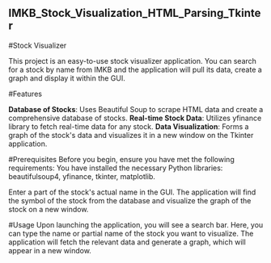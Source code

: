 ## IMKB_Stock_Visualization_HTML_Parsing_Tkinter


#Stock Visualizer

This project is an easy-to-use stock visualizer application. You can search for a stock by name from IMKB and the application will pull its data, create a graph and display it within the GUI.

#Features

__Database of Stocks__: Uses Beautiful Soup to scrape HTML data and create a comprehensive database of stocks.
__Real-time Stock Data__: Utilizes yfinance library to fetch real-time data for any stock.
__Data Visualization__: Forms a graph of the stock's data and visualizes it in a new window on the Tkinter application.


#Prerequisites
Before you begin, ensure you have met the following requirements:
You have installed the necessary Python libraries: beautifulsoup4, yfinance, tkinter, matplotlib.

Enter a part of the stock's actual name in the GUI. The application will find the symbol of the stock from the database and visualize the graph of the stock on a new window.

#Usage
Upon launching the application, you will see a search bar. Here, you can type the name or partial name of the stock you want to visualize. The application will fetch the relevant data and generate a graph, which will appear in a new window.

